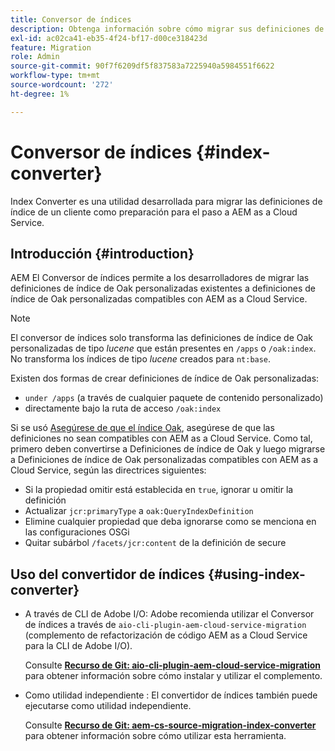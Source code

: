 ```yaml
---
title: Conversor de índices
description: Obtenga información sobre cómo migrar sus definiciones de índice para prepararse para el paso a AEM as a Cloud Service.
exl-id: ac02ca41-eb35-4f24-bf17-d00ce318423d
feature: Migration
role: Admin
source-git-commit: 90f7f6209df5f837583a7225940a5984551f6622
workflow-type: tm+mt
source-wordcount: '272'
ht-degree: 1%

---
```


# Conversor de índices {#index-converter}

Index Converter es una utilidad desarrollada para migrar las definiciones de índice de un cliente como preparación para el paso a AEM as a Cloud Service.

## Introducción {#introduction}

AEM El Conversor de índices permite a los desarrolladores de migrar las definiciones de índice de Oak personalizadas existentes a definiciones de índice de Oak personalizadas compatibles con AEM as a Cloud Service.

>[!NOTE]
>El conversor de índices solo transforma las definiciones de índice de Oak personalizadas de tipo *lucene* que están presentes en `/apps` o `/oak:index`. No transforma los índices de tipo *lucene* creados para `nt:base`.

Existen dos formas de crear definiciones de índice de Oak personalizadas:

* `under /apps` (a través de cualquier paquete de contenido personalizado)
* directamente bajo la ruta de acceso `/oak:index`

Si se usó [Asegúrese de que el índice Oak](https://adobe-consulting-services.github.io/acs-aem-commons/features/ensure-oak-index/index.html), asegúrese de que las definiciones no sean compatibles con AEM as a Cloud Service. Como tal, primero deben convertirse a Definiciones de índice de Oak y luego migrarse a Definiciones de índice de Oak personalizadas compatibles con AEM as a Cloud Service, según las directrices siguientes:

* Si la propiedad omitir está establecida en `true`, ignorar u omitir la definición
* Actualizar `jcr:primaryType` a `oak:QueryIndexDefinition`
* Elimine cualquier propiedad que deba ignorarse como se menciona en las configuraciones OSGi
* Quitar subárbol `/facets/jcr:content` de la definición de secure

## Uso del convertidor de índices {#using-index-converter}

* A través de CLI de Adobe I/O: Adobe recomienda utilizar el Conversor de índices a través de `aio-cli-plugin-aem-cloud-service-migration` (complemento de refactorización de código AEM as a Cloud Service para la CLI de Adobe I/O).

  Consulte **[Recurso de Git: aio-cli-plugin-aem-cloud-service-migration](https://github.com/adobe/aio-cli-plugin-aem-cloud-service-migration#introduction)** para obtener información sobre cómo instalar y utilizar el complemento.

* Como utilidad independiente : El convertidor de índices también puede ejecutarse como utilidad independiente.

  Consulte **[Recurso de Git: aem-cs-source-migration-index-converter](https://github.com/adobe/aem-cloud-service-source-migration/tree/master/packages/index-converter)** para obtener información sobre cómo utilizar esta herramienta.
